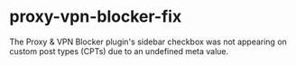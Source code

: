 # proxy-vpn-blocker-fix
The Proxy &amp; VPN Blocker plugin's sidebar checkbox was not appearing on custom post types (CPTs) due to an undefined meta value. 
